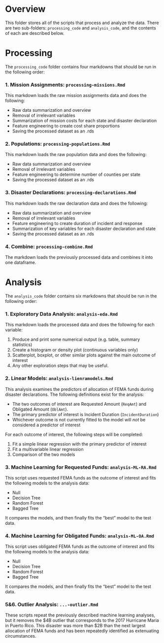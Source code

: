 # Overview

This folder stores all of the scripts that process and analyze the data. There are two sub-folders: `processing_code` and `analysis_code`, and the contents of each are described below.


# Processing

The `processing_code` folder contains four markdowns that should be run in the following order:

### 1. Mission Assignments: `processing-missions.Rmd`
This markdown loads the raw mission assignments data and does the following:

* Raw data summarization and overview
* Removal of irrelevant variables
* Summarization of mission costs for each state and disaster declaration
* Feature engineering to create cost share proportions
* Saving the processed dataset as an .rds

### 2. Populations: `processing-populations.Rmd`
This markdown loads the raw population data and does the following:

* Raw data summarization and overview
* Removal of irrelevant variables
* Feature engineering to determine number of counties per state
* Saving the processed dataset as an .rds

### 3. Disaster Declarations: `processing-declarations.Rmd`
This markdown loads the raw declaration data and does the following:

* Raw data summarization and overview
* Removal of irrelevant variables
* Feature engineering to create duration of incident and response
* Summarization of key variables for each disaster declaration and state
* Saving the processed dataset as an .rds

### 4. Combine: `processing-combine.Rmd`
The markdown loads the previously processed data and combines it into one dataframe.


# Analysis

The `analysis_code` folder contains six markdowns that should be run in the following order:

### 1. Exploratory Data Analysis: `analysis-eda.Rmd`
This markdown loads the processed data and does the following for each variable:

1. Produce and print some numerical output (e.g. table, summary statistics)
2. Create a histogram or density plot (continuous variables only)
3. Scatterplot, boxplot, or other similar plots against the main outcome of interest
4. Any other exploration steps that may be useful.

### 2. Linear Models: `analysis-lienramodels.Rmd`
This analysis examines the predictors of allocation of FEMA funds during disaster declarations. The following definitions exist for the analysis:

* The two outcomes of interest are Requested Amount (`ReqAmt`) and Obligated Amount (`OblAmt`).
* The primary predictor of interest is Incident Duration (`IncidentDuration`)
* Whichever outcome is not currently fitted to the model will *not* be considered a predictor of interest

For each outcome of interest, the following steps will be completed:

1. Fit a simple linear regression with the primary predictor of interest
2. Fit a multivariable linear regression
3. Comparison of the two models

### 3. Machine Learning for Requested Funds: `analysis-ML-RA.Rmd`
This script uses requested FEMA funds as the outcome of interest and fits the following models to the analysis data:

* Null
* Decision Tree
* Random Forest
* Bagged Tree

It compares the  models, and then finally fits the “best” model to the test data.

### 4. Machine Learning for Obligated Funds: `analysis-ML-OA.Rmd`
This script uses obligated FEMA funds as the outcome of interest and fits the following models to the analysis data:

* Null
* Decision Tree
* Random Forest
* Bagged Tree

It compares the  models, and then finally fits the “best” model to the test data.

### 5&6. Outlier Analysis: `...-outlier.Rmd`
These scripts repeat the previously described machine learning analyses, but it removes the $4B outlier that corresponds to the 2017 Hurricane Maria in Puerto Rico. This disaster was more than \$2B than the next largest allocation of FEMA funds and has been repeatedly identified as extenuating circumstances.
